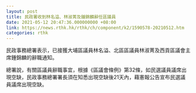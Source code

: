 ```yaml
---
layout: post
title: 民政署收到林名溢、林淑菁及鍾錦麟辭任區議員
date: 2021-05-12 20:47:36.000000000 +08:00
link: https://news.rthk.hk/rthk/ch/component/k2/1590578-20210512.htm
categories: rthk
---
```


民政事務總署表示，已接獲大埔區議員林名溢、北區區議員林淑菁及西貢區議會主席鍾錦麟的辭職通知。

總署說，有關區議員辭職事宜，根據《區議會條例》第32條，如民選議員議席出現空缺，民政事務總署署長須在知悉出現空缺後21天內，藉憲報公告宣布民選議員議席出現空缺。
